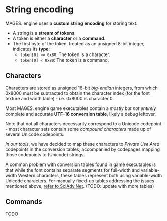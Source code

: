 # String encoding

MAGES. engine uses a **custom string encoding** for storing text.

* A string is a **stream of tokens**.
* A token is either a **character** or a **command**.
* The first byte of the token, treated as an unsigned 8-bit integer, indicates its **type**:
  * `token[0] >= 0x80`: The token is a character.
  * `token[0] < 0x80`: The token is a command.


## Characters

Characters are stored as unsigned 16-bit *big-endian* integers, from which 0x8000 must be subtracted to obtain the character index (for the font texture and width table) - i.e. 0x8000 is character 0.

Most MAGES. engine game executables contain a *mostly but not entirely* complete and accurate **UTF-16 conversion table**, likely a debug leftover.

Note that not all characters necessarily correspond to a Unicode codepoint - most character sets contain some *compound characters* made up of several Unicode codepoints.

*In our tools*, we have decided to map these characters to *Private Use Area* codepoints in the conversion tables, accompanied by codepages mapping those codepoints to (Unicode) strings.

A common problem with conversion tables found in game executables is that while the font contains separate segments for full-width and variable-width Western characters, these tables represent both using variable-width Unicode characters. For manually fixed-up tables addressing the issues mentioned above, [refer to SciAdv.Net](https://github.com/CommitteeOfZero/SciAdv.Net/tree/master/src/SciAdvNet.SC3/Data). (TODO: update with more tables)

## Commands

TODO